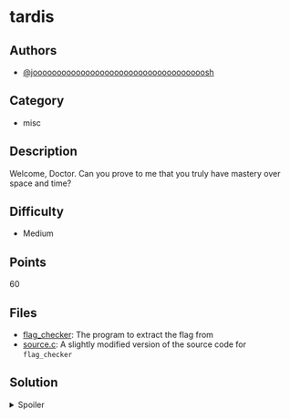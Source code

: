 # tardis

## Authors
- [@joooooooooooooooooooooooooooooooooooosh](https://github.com/joooooooooooooooooooooooooooooooooooosh)

## Category
- misc

## Description

Welcome, Doctor. Can you prove to me that you truly have mastery over space and time?


## Difficulty
- Medium

## Points
60

## Files
- [flag_checker](./_ctfd/files/flag_checker): The program to extract the flag from
- [source.c](./_ctfd/files/source.c): A slightly modified version of the source code for `flag_checker`


## Solution
<details>
<summary>Spoiler</summary>

### Idea
Even when you can't access secrets directly, you can often learn information through the program behaviours related to the secrets.

This is known as a 'side channel', and a very common side channel in computing is measuring time, as well as other famous side channels such as measuring power usage, electromagnetic radiation, even the sounds produced by the clicking of a hard drive!

This can be seen in many practical exploits such as Spectre and Meltdown (these were cache side channel attacks which are essentially timing attacks).

### Walkthrough

1. Opening the provided source code, we see a very straightforward program. It reads lines of input, compares them against a hidden flag, and exits if the input matches the flag.

We can see that the flag is obfuscated in some way (the methodology is redacted in the source code) so finding the flag statically isn't really possible unless you reverse the obfuscation algorithm from the assembly of the compiled program.

2. We can see that there's a call to `usleep` in every iteration of the flag checking loop - this is a clear oversimplification for some kind of pretend expensive computation, but the point it that it introduces an easily measurable side channel!

Since the `usleep` function is called every time a character is checked, and it exits the function before the `usleep` call is run if the current character does not match the flag, this means we can bruteforce the correct flag by trying every character and seeing which one takes the longest.

This theory can be tested by entering in garbage (`AAAAAAAAA`) and comparing it to a sequence of characters that we know will be correct (`BEGINNER{`). There is a measurable difference in how much time it takes to process, even when swapping just the first character to be correct (`BAAAAAAAA`).

The solution can be found [in solve.py](./solve.py).

### Flag
`BEGINNER{wibb1y-w0bb1y-s1d3-ch4nn3l5}`
</details>
